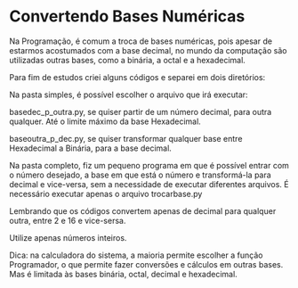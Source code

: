 # Convertendo Bases Numéricas
Na Programação, é comum a troca de bases numéricas, pois apesar de estarmos acostumados com a base decimal, no mundo da computação são utilizadas outras bases, como a binária, a octal e a hexadecimal.

Para fim de estudos criei alguns códigos e separei em dois diretórios:

Na pasta simples, é possível escolher o arquivo que irá executar: 

basedec_p_outra.py, se quiser partir de um número decimal, para outra qualquer. Até o limite máximo da base Hexadecimal.

baseoutra_p_dec.py, se quiser transformar qualquer base entre Hexadecimal a Binária, para a base decimal.

Na pasta completo, fiz um pequeno programa em que é possível entrar com o número desejado, a base em que está o número e transformá-la para decimal e vice-versa, sem a necessidade de executar diferentes arquivos. É necessário executar apenas o arquivo trocarbase.py

Lembrando que os códigos convertem apenas de decimal para qualquer outra, entre 2 e 16 e vice-sersa.

Utilize apenas números inteiros.

Dica: na calculadora do sistema, a maioria permite escolher a função Programador, o que permite fazer conversões e cálculos em outras bases. Mas é limitada às bases binária, octal, decimal e hexadecimal.